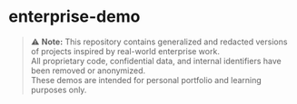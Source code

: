 # enterprise-demo
> ⚠️ **Note:** This repository contains generalized and redacted versions of projects inspired by real-world enterprise work.  
All proprietary code, confidential data, and internal identifiers have been removed or anonymized.  
These demos are intended for personal portfolio and learning purposes only.
